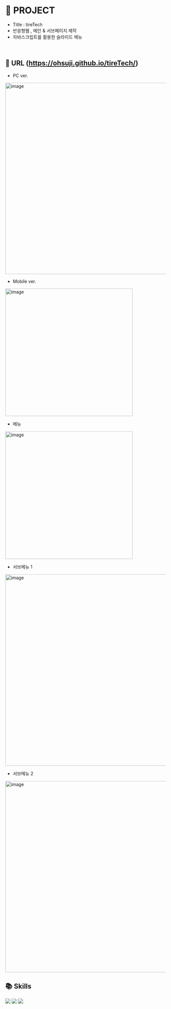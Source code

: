 # 🐰 PROJECT

- Title : tireTech
- 반응형웹 , 메인 & 서브페이지 제작
- 자바스크립트를 활용한 슬라이드 메뉴

<br>

## 📎 URL (https://ohsuji.github.io/tireTech/)

- PC ver.

<img width="600" alt="image" src="https://user-images.githubusercontent.com/110226420/218133397-36deeecf-9fbf-471e-b4a0-ff13fe924c43.png">

- Mobile ver.

<img width="400" alt="image" src="https://user-images.githubusercontent.com/110226420/218133489-79bcc781-e8d3-4681-9e88-25c6a406f60d.png">

- 메뉴
<img width="400" alt="image" src="https://user-images.githubusercontent.com/110226420/218133292-b5bf2668-e1c4-410d-8e61-b37f88a6b34f.png">

- 서브메뉴 1
<img width="600" alt="image" src="https://user-images.githubusercontent.com/110226420/218133966-f72a8d2f-c9f5-4c7d-8f59-902e2c94c44d.png">

- 서브메뉴 2
<img width="600" alt="image" src="https://user-images.githubusercontent.com/110226420/218134207-e5219294-6a0f-4d8b-b123-7bbea1a6fa91.png">

<br>

## 📚 Skills 
<img src="https://img.shields.io/badge/HTML5-F05032?style=for-the-badge&logo=HTML5&logoColor=black"> <img src="https://img.shields.io/badge/CSS3-007ACC?style=for-the-badge&logo=CSS3&logoColor=black">  <img src="https://img.shields.io/badge/JavaScript-23F7DF1C?style=for-the-badge&logo=JavaScript&logoColor=black">
